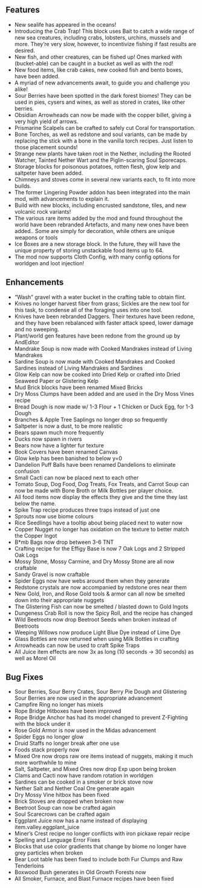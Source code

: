 ## Features
* New sealife has appeared in the oceans!
* Introducing the Crab Trap! This block uses Bait to catch a wide range of new sea creatures, including crabs, lobsters, urchins, mussels and more. They’re very slow, however, to incentivize fishing if fast results are desired.
* New fish, and other creatures, can be fished up! Ones marked with (bucket-able) can be caught in a bucket as well as with the rod!
* New food items, like crab cakes, new cooked fish and bento boxes, have been added.
* A myriad of new advancements await, to guide you and challenge you alike!
* Sour Berries have been spotted in the dark forest biomes! They can be used in pies, cysers and wines, as well as stored in crates, like other berries.
* Obsidian Arrowheads can now be made with the copper billet, giving a very high yield of arrows.
* Prismarine Scalpels can be crafted to safely cut Coral for transportation.
* Bone Torches, as well as redstone and soul variants, can be made by replacing the stick with a bone in the vanilla torch recipes. Just listen to those placement sounds!
* Strange new plants have taken root in the Nether, including the Rooted Watcher, Tainted Nether Wart and the Piglin-scaring Soul Sporecaps.
* Storage blocks for poisonous potatoes, rotten flesh, glow kelp and saltpeter have been added.
* Chimneys and stoves come in several new variants each, to fit into more builds.
* The former Lingering Powder addon has been integrated into the main mod, with advancements to explain it.
* Build with new blocks, including encrusted sandstone, tiles, and new volcanic rock variants!
* The various rare items added by the mod and found throughout the world have been rebranded Artefacts, and many new ones have been added.. Some are simply for decoration, while others are unique weapons or tools
* Ice Boxes are a new storage block. In the future, they will have the unique property of storing unstackable food items up to 64.
* The mod now supports Cloth Config, with many config options for worldgen and loot injection!
## Enhancements
* “Wash” gravel with a water bucket in the crafting table to obtain flint.
* Knives no longer harvest fiber from grass; Sickles are the new tool for this task, to condense all of the foraging uses into one tool.
* Knives have been rebranded Daggers. Their textures have been redone, and they have been rebalanced with faster attack speed, lower damage and no sweeping.
* Plant/world gen features have been redone from the ground up by AndEditor
* Mandrake Soup is now made with Cooked Mandrakes instead of Living Mandrakes
* Sardine Soup is now made with Cooked Mandrakes and Cooked Sardines instead of Living Mandrakes and Sardines
* Glow Kelp can now be cooked into Dried Kelp or crafted into Dried Seaweed Paper or Glistering Kelp
* Mud Brick blocks have been renamed Mixed Bricks
* Dry Moss Clumps have been added and are used in the Dry Moss Vines recipe
* Bread Dough is now made w/ 1-3 Flour + 1 Chicken or Duck Egg, for 1-3 Dough
* Branches & Apple Tree Saplings no longer drop so frequently
* Saltpeter is now a dust, to be more realistic
* Bears spawn much more frequently
* Ducks now spawn in rivers
* Bears now have a lighter fur texture
* Book Covers have been renamed Canvas
* Glow kelp has been banished to below y=0
* Dandelion Puff Balls have been renamed Dandelions to eliminate confusion
* Small Cacti can now be placed next to each other
* Tomato Soup, Dog Food, Dog Treats, Fox Treats, and Carrot Soup can now be made with Bone Broth or Milk Bottles per player choice.
* All food items now display the effects they give and the time they last below the name.
* Spike Trap recipe produces three traps instead of just one
* Sprouts now use biome colours
* Rice Seedlings have a tooltip about being placed next to water now
* Copper Nugget no longer has oxidation on the texture to better match the Copper Ingot
* B*mb Bags now drop between 3-6 TNT
* Crafting recipe for the Effigy Base is now 7 Oak Logs and 2 Stripped Oak Logs
* Mossy Stone, Mossy Carmine, and Dry Mossy Stone are all now craftable
* Sandy Gravel is now craftable
* Spider Eggs now have webs around them when they generate
* Redstone crystals are now accompanied by redstone ores near them
* New Gold, Iron, and Rose Gold tools & armor can all now be smelted down into their appropriate nuggets
* The Glistering Fish can now be smelted / blasted down to Gold Ingots
* Dungeness Crab Roll is now the Spicy Roll, and the recipe has changed
* Wild Beetroots now drop Beetroot Seeds when broken instead of Beetroots
* Weeping Willows now produce Light Blue Dye instead of Lime Dye
* Glass Bottles are now returned when using Milk Bottles in crafting
* Arrowheads can now be used to craft Spike Traps
* All Juice item effects are now 3x as long (10 seconds -> 30 seconds) as well as Morel Oil
## Bug Fixes
* Sour Berries, Sour Berry Crates, Sour Berry Pie Dough and Glistering Sour Berries are now used in the appropriate advancement
* Campfire Ring no longer has mixels
* Rope Bridge Hitboxes have been improved
* Rope Bridge Anchor has had its model changed to prevent Z-Fighting with the block under it
* Rose Gold Armor is now used in the Midas advancement
* Spider Eggs no longer glow
* Druid Staffs no longer break after one use
* Foods stack properly now
* Mixed Ore now drops raw ore items instead of nuggets, making it much more worthwhile to mine
* Salt, Saltpeter, and Mixed Ores now drop Exp upon being broken
* Clams and Cacti now have random rotation in worldgen
* Sardines can be cooked in a smoker or brick stove now
* Nether Salt and Nether Coal Ore generate again
* Dry Mossy Vine hitbox has been fixed
* Brick Stoves are dropped when broken now
* Beetroot Soup can now be crafted again
* Soul Scarecrows can be crafted again
* Eggplant Juice now has a name instead of displaying item.valley.eggplant_juice
* Miner’s Crest recipe no longer conflicts with iron pickaxe repair recipe
* Spelling and Language Error Fixes
* Blocks that use color gradients that change by biome no longer have grey particles when broken
* Bear Loot table has been fixed to include both Fur Clumps and Raw Tenderloins
* Boxwood Bush generates in Old Growth Forests now
* All Smoker, Furnace, and Blast Furnace recipes have been fixed
